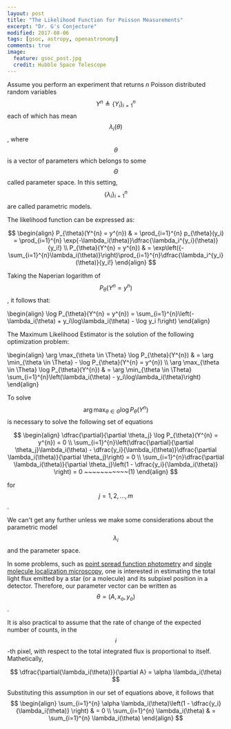 ```yaml
---
layout: post
title: "The Likelihood Function for Poisson Measurements"
excerpt: "Dr. G's Conjecture"
modified: 2017-08-06
tags: [gsoc, astropy, openastronomy]
comments: true
image:
  feature: gsoc_post.jpg
  credit: Hubble Space Telescope
---
```


Assume you perform an experiment that returns $n$ Poisson distributed random variables $$Y^{n}
\triangleq \{Y_i\}_{i=1}^{n}$$ each of which has mean $$\lambda_i(\theta)$$, where
$$\theta$$ is a vector of parameters which belongs to some $$\Theta$$ called parameter space.
In this setting, $$\{\lambda_i\}_{i=1}^{n}$$ are called parametric models.

The likelihood function can be expressed as:

$$
\begin{align}
P_{\theta}(Y^{n} = y^{n}) & = \prod_{i=1}^{n} p_{\theta}(y_i) = \prod_{i=1}^{n} \exp{-\lambda_i(\theta)}\dfrac{\lambda_i^{y_i}(\theta)}{y_i!} \\ P_{\theta}(Y^{n} = y^{n}) & = \exp\left({-\sum_{i=1}^{n}\lambda_i(\theta)}\right)\prod_{i=1}^{n}\dfrac{\lambda_i^{y_i}(\theta)}{y_i!}
\end{align}
$$

Taking the Naperian logarithm of $$P_{\theta}(Y^{n} = y^{n})$$, it follows that:

\begin{align}
\log P_{\theta}(Y^{n} = y^{n}) = \sum_{i=1}^{n}\left(- \lambda_i(\theta) + y_i\log\lambda_i(\theta) - \log y_i !\right)
\end{align}

The Maximum Likelihood Estimator is the solution of the following optimization problem:

\begin{align}
\arg \max_{\theta \in \Theta} \log P_{\theta}(Y^{n}) & = \arg \min_{\theta \in \Theta} - \log P_{\theta}(Y^{n} = y^{n}) \\\\ \arg \max_{\theta \in \Theta} \log P_{\theta}(Y^{n}) & = \arg \min_{\theta \in \Theta} \sum_{i=1}^{n}\left(\lambda_i(\theta) - y_i\log\lambda_i(\theta)\right)
\end{align}

To solve $$\arg \max_{\theta \in \Theta} \log P_{\theta}(Y^{n})$$ is necessary to solve the following set of equations

$$
\begin{align}
\dfrac{\partial}{\partial \theta_j} \log P_{\theta}(Y^{n} = y^{n}) = 0 \\ \sum_{i=1}^{n}\left(\dfrac{\partial}{\partial \theta_j}\lambda_i(\theta) - \dfrac{y_i}{\lambda_i(\theta)}\dfrac{\partial \lambda_i(\theta)}{\partial \theta_j}\right) = 0 \\ \sum_{i=1}^{n}\dfrac{\partial \lambda_i(\theta)}{\partial \theta_j}\left(1 - \dfrac{y_i}{\lambda_i(\theta)} \right) = 0 ~~~~~~~~~~~(1)
\end{align}
$$

for $$ j=1, 2, ..., m$$.

We can't get any further unless we make some considerations about the parametric model $$\lambda_i$$ and the parameter space.

In some problems, such as [point spread function photometry](https://photutils.readthedocs.io/en/stable/photutils/psf.html) and [single molecule localization microscopy](http://q-bio.org/w/images/1/1d/SR_review2.pdf), one is interested in estimating the total light flux emitted by a star (or a molecule) and its subpixel position in a detector. Therefore, our parameter vector can be written as $$\theta = (A, x_o, y_o)$$.

It is also practical to assume that the rate of change of the expected number of counts, in the $$i$$-th pixel, with respect to the total integrated flux is proportional to itself. Mathetically,

$$
\dfrac{\partial{\lambda_i(\theta)}}{\partial A} = \alpha \lambda_i(\theta)
$$

Substituting this assumption in our set of equations above, it follows that
$$
\begin{align}
\sum_{i=1}^{n} \alpha \lambda_i(\theta)\left(1 - \dfrac{y_i}{\lambda_i(\theta)} \right) & = 0 \\
\sum_{i=1}^{n} \lambda_i(\theta) & = \sum_{i=1}^{n} \lambda_i(\theta)
\end{align}
$$


